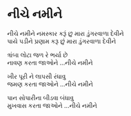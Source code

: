 # નીચે નમીને

નીચે નમીને નમસ્કાર કરૂં છુ મારા ડુંગરવાળા દેવીને  
પાયે પડીને પ્રણામ કરૂ છું મારા ડુંગરવાળા દેવીને  

ત્રાંબા લોટા જળ રે ભર્યા છે  
નાવણ કરતા જાઓને ...નીચે નમીને  

ખીર પૂરી ને લાપસી રંધાવુ  
જમણ કરતા જાઓને ...નીચે નમીને  

પાન સોપારીના બીડવા બંધાવુ  
મુખવાસ કરતા જાઓને ...નીચે નમીને  
